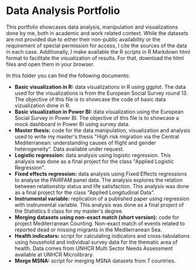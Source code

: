 # Data Analysis Portfolio
This portfolio showcases data analysis, manipulation and visualizations done by me, both in academic and work related context. While the datasets are not provided due to either their non-public availability or the requirement of special permission for access, I cite the sources of the data in each case. Additionally, I make available the R scripts in R Markdown html format to facilitate the visualization of results. For that, download the html files and open them in your browser.

In this folder you can find the following documents:
- **Basic visualization in R:** data visualizations in R using ggplot. The data used for the visualizations is from the European Social Survey round 13. The objective of this file is to showcase the code of basic data vizualization done in R.
- **Basic visualization in Power BI:**  data visualization using the European Social Survey in Power BI. The objective of this file is to showcase a mock dashboard in Power BI using survey data.
- **Master thesis:** code for the data manipulation, visualization and analysis used to write my master's thesis "High risk migration via the Central Mediterranean: understanding causes of flight and gender heterogeneity". Data available under request.
- **Logistic regression:** data analysis using logistic regression. This analysis was done as a final project for the class "Applied Logistic Regression".
- **Fixed effects regression:** data analysis using Fixed Effects regressions to analyse the PAIRFAM panel data. The analysis explores the relation between relationship status and life satisfaction. This analysis was done as a final project for the class "Applied Longitudinal Data".
- **Instrumental variable:** replication of a published paper using regression with instrumental variable. This analysis was done as a final project of the Statistics II class for my master's degree.
- **Merging datasets using non-exact match (short version):** code for project Mediterranean Counting. Non-exact match of events related to reported dead or missing migrants in the Mediterranean Sea.
- **Health indicators:** script for calculating indicators and cross-tabulations using household and individual survey data for the thematic area of health. Data comes from UNHCR Multi Sector Needs Assessment available at UNHCR Microlibrary.
- **Merge MSNA:** script for merging MSNA datasets from 7 countries.

